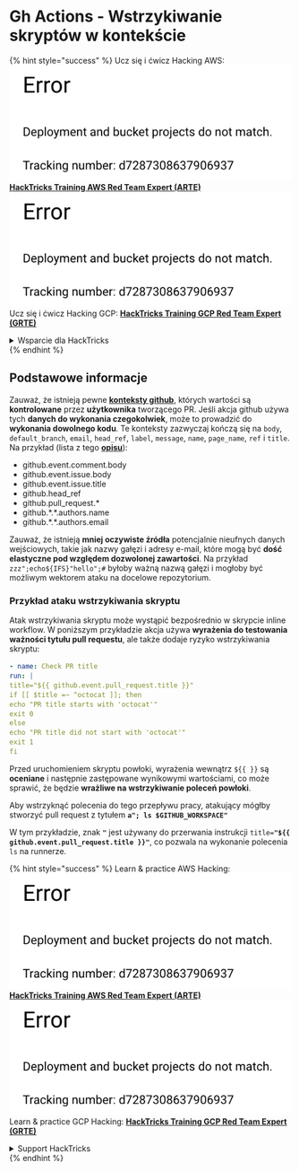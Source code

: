 # Gh Actions - Wstrzykiwanie skryptów w kontekście

{% hint style="success" %}
Ucz się i ćwicz Hacking AWS:<img src="../../../.gitbook/assets/image (1) (1).png" alt="" data-size="line">[**HackTricks Training AWS Red Team Expert (ARTE)**](https://training.hacktricks.xyz/courses/arte)<img src="../../../.gitbook/assets/image (1) (1).png" alt="" data-size="line">\
Ucz się i ćwicz Hacking GCP: <img src="../../../.gitbook/assets/image (2).png" alt="" data-size="line">[**HackTricks Training GCP Red Team Expert (GRTE)**<img src="../../../.gitbook/assets/image (2).png" alt="" data-size="line">](https://training.hacktricks.xyz/courses/grte)

<details>

<summary>Wsparcie dla HackTricks</summary>

* Sprawdź [**plany subskrypcyjne**](https://github.com/sponsors/carlospolop)!
* **Dołącz do** 💬 [**grupy Discord**](https://discord.gg/hRep4RUj7f) lub [**grupy telegram**](https://t.me/peass) lub **śledź** nas na **Twitterze** 🐦 [**@hacktricks\_live**](https://twitter.com/hacktricks\_live)**.**
* **Podziel się sztuczkami hackingowymi, przesyłając PR-y do** [**HackTricks**](https://github.com/carlospolop/hacktricks) i [**HackTricks Cloud**](https://github.com/carlospolop/hacktricks-cloud) repozytoriów github.

</details>
{% endhint %}

## Podstawowe informacje

Zauważ, że istnieją pewne [**konteksty github**](https://docs.github.com/en/actions/reference/context-and-expression-syntax-for-github-actions#github-context), których wartości są **kontrolowane** przez **użytkownika** tworzącego PR. Jeśli akcja github używa tych **danych do wykonania czegokolwiek**, może to prowadzić do **wykonania dowolnego kodu**. Te konteksty zazwyczaj kończą się na `body`, `default_branch`, `email`, `head_ref`, `label`, `message`, `name`, `page_name`, `ref` i `title`. Na przykład (lista z tego [**opisu**](https://medium.com/tinder/exploiting-github-actions-on-open-source-projects-5d93936d189f)):

* github.event.comment.body
* github.event.issue.body
* github.event.issue.title
* github.head\_ref
* github.pull\_request.\*
* github.\*.\*.authors.name
* github.\*.\*.authors.email

Zauważ, że istnieją **mniej oczywiste źródła** potencjalnie nieufnych danych wejściowych, takie jak nazwy gałęzi i adresy e-mail, które mogą być **dość elastyczne pod względem dozwolonej zawartości**. Na przykład `zzz";echo${IFS}"hello";#` byłoby ważną nazwą gałęzi i mogłoby być możliwym wektorem ataku na docelowe repozytorium.

### Przykład ataku wstrzykiwania skryptu <a href="#example-of-a-script-injection-attack" id="example-of-a-script-injection-attack"></a>

Atak wstrzykiwania skryptu może wystąpić bezpośrednio w skrypcie inline workflow. W poniższym przykładzie akcja używa **wyrażenia do testowania ważności tytułu pull requestu**, ale także dodaje ryzyko wstrzykiwania skryptu:
```yaml
- name: Check PR title
run: |
title="${{ github.event.pull_request.title }}"
if [[ $title =~ ^octocat ]]; then
echo "PR title starts with 'octocat'"
exit 0
else
echo "PR title did not start with 'octocat'"
exit 1
fi
```
Przed uruchomieniem skryptu powłoki, wyrażenia wewnątrz `${{ }}` są **oceniane** i następnie zastępowane wynikowymi wartościami, co może sprawić, że będzie **wrażliwe na wstrzykiwanie poleceń powłoki**.

Aby wstrzyknąć polecenia do tego przepływu pracy, atakujący mógłby stworzyć pull request z tytułem **`a"; ls $GITHUB_WORKSPACE"`**

W tym przykładzie, znak **`"`** jest używany do przerwania instrukcji `title=`**`"${{ github.event.pull_request.title }}"`**, co pozwala na wykonanie polecenia `ls` na runnerze.

{% hint style="success" %}
Learn & practice AWS Hacking:<img src="../../../.gitbook/assets/image (1) (1).png" alt="" data-size="line">[**HackTricks Training AWS Red Team Expert (ARTE)**](https://training.hacktricks.xyz/courses/arte)<img src="../../../.gitbook/assets/image (1) (1).png" alt="" data-size="line">\
Learn & practice GCP Hacking: <img src="../../../.gitbook/assets/image (2).png" alt="" data-size="line">[**HackTricks Training GCP Red Team Expert (GRTE)**<img src="../../../.gitbook/assets/image (2).png" alt="" data-size="line">](https://training.hacktricks.xyz/courses/grte)

<details>

<summary>Support HackTricks</summary>

* Check the [**subscription plans**](https://github.com/sponsors/carlospolop)!
* **Join the** 💬 [**Discord group**](https://discord.gg/hRep4RUj7f) or the [**telegram group**](https://t.me/peass) or **follow** us on **Twitter** 🐦 [**@hacktricks\_live**](https://twitter.com/hacktricks\_live)**.**
* **Share hacking tricks by submitting PRs to the** [**HackTricks**](https://github.com/carlospolop/hacktricks) and [**HackTricks Cloud**](https://github.com/carlospolop/hacktricks-cloud) github repos.

</details>
{% endhint %}

